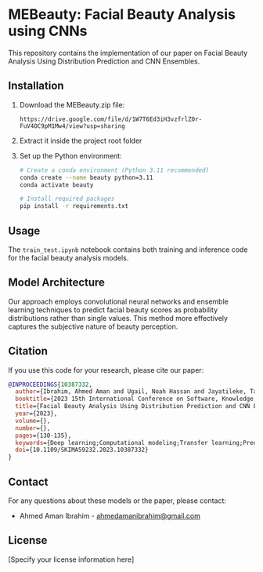 # MEBeauty: Facial Beauty Analysis using CNNs

This repository contains the implementation of our paper on Facial Beauty Analysis Using Distribution Prediction and CNN Ensembles.

## Installation

1. Download the MEBeauty.zip file:
   ```
   https://drive.google.com/file/d/1W7T6Ed3iH3vzfrlZ0r-FuV4OC9pM1Mw4/view?usp=sharing
   ```

2. Extract it inside the project root folder

3. Set up the Python environment:
   ```bash
   # Create a conda environment (Python 3.11 recommended)
   conda create --name beauty python=3.11
   conda activate beauty
   
   # Install required packages
   pip install -r requirements.txt
   ```

## Usage

The `train_test.ipynb` notebook contains both training and inference code for the facial beauty analysis models.

## Model Architecture

Our approach employs convolutional neural networks and ensemble learning techniques to predict facial beauty scores as probability distributions rather than single values. This method more effectively captures the subjective nature of beauty perception.

## Citation

If you use this code for your research, please cite our paper:

```bibtex
@INPROCEEDINGS{10387332,
  author={Ibrahim, Ahmed Aman and Ugail, Noah Hassan and Jayatileke, Tazkia Hoodh and Saffery, Millie Hope and Ugail, Hassan},
  booktitle={2023 15th International Conference on Software, Knowledge, Information Management and Applications (SKIMA)}, 
  title={Facial Beauty Analysis Using Distribution Prediction and CNN Ensembles}, 
  year={2023},
  volume={},
  number={},
  pages={130-135},
  keywords={Deep learning;Computational modeling;Transfer learning;Predictive models;Convolutional neural networks;Task analysis;Faces;Facial Beauty Prediction;Discrete Probability Distribution;Convolutional Neural Networks;Ensemble Learning;Earth Mover's Distance},
  doi={10.1109/SKIMA59232.2023.10387332}
}
```

## Contact

For any questions about these models or the paper, please contact:
- Ahmed Aman Ibrahim - ahmedamanibrahim@gmail.com

## License

[Specify your license information here]